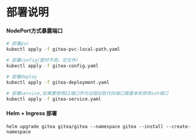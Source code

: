 # 部署说明

#### NodePort方式暴露端口

```bash
# 部署pvc
kubectl apply -f gitea-pvc-local-path.yaml

# 部署config(暂时不用，空文件)
kubectl apply -f gitea-config.yaml

# 部署deploy
kubectl apply -f gitea-deployment.yaml

# 部署service,如果要使用22端口作为远程拉取代码端口需要本机修改ssh端口
kubectl apply -f gitea-service.yaml
```



#### Helm + Ingress 部署

```
helm upgrade gitea gitea/gitea --namespace gitea --install --create-namespace
```

